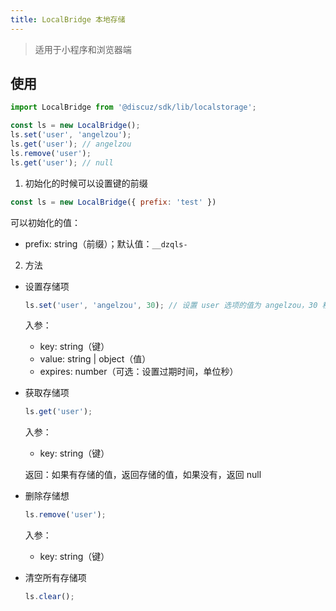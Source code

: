 ```yaml
---
title: LocalBridge 本地存储
---
```


> 适用于小程序和浏览器端

## 使用

```javascript
import LocalBridge from '@discuz/sdk/lib/localstorage';

const ls = new LocalBridge();
ls.set('user', 'angelzou');
ls.get('user'); // angelzou
ls.remove('user');
ls.get('user'); // null
```

1. 初始化的时候可以设置键的前缀

```javascript
const ls = new LocalBridge({ prefix: 'test' })
```

可以初始化的值：
- prefix: string（前缀）；默认值：`__dzqls-`

2. 方法

- 设置存储项

  ```javascript
  ls.set('user', 'angelzou', 30); // 设置 user 选项的值为 angelzou，30 秒后过期
  ```

  入参：
  - key: string（键）
  - value: string | object（值）
  - expires: number（可选：设置过期时间，单位秒）

- 获取存储项

  ```javascript
  ls.get('user');
  ```

  入参：
  - key: string（键）

  返回：如果有存储的值，返回存储的值，如果没有，返回 null

- 删除存储想

  ```javascript
  ls.remove('user');
  ```

  入参：
  - key: string（键）

- 清空所有存储项

  ```javascript
  ls.clear();
  ```
